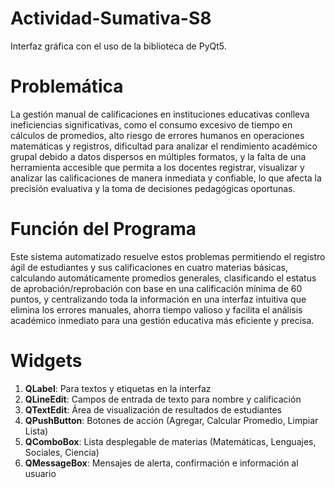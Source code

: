 # Actividad-Sumativa-S8
Interfaz gráfica con el uso de la biblioteca de PyQt5.

# Problemática
La gestión manual de calificaciones en instituciones educativas conlleva ineficiencias significativas, como el consumo excesivo de tiempo en cálculos de promedios, alto riesgo de errores humanos en operaciones matemáticas y registros, dificultad para analizar el rendimiento académico grupal debido a datos dispersos en múltiples formatos, y la falta de una herramienta accesible que permita a los docentes registrar, visualizar y analizar las calificaciones de manera inmediata y confiable, lo que afecta la precisión evaluativa y la toma de decisiones pedagógicas oportunas.

# Función del Programa
Este sistema automatizado resuelve estos problemas permitiendo el registro ágil de estudiantes y sus calificaciones en cuatro materias básicas, calculando automáticamente promedios generales, clasificando el estatus de aprobación/reprobación con base en una calificación mínima de 60 puntos, y centralizando toda la información en una interfaz intuitiva que elimina los errores manuales, ahorra tiempo valioso y facilita el análisis académico inmediato para una gestión educativa más eficiente y precisa.


# Widgets
1. **QLabel**: Para textos y etiquetas en la interfaz
2. **QLineEdit**: Campos de entrada de texto para nombre y calificación
3. **QTextEdit**: Área de visualización de resultados de estudiantes
4. **QPushButton**: Botones de acción (Agregar, Calcular Promedio, Limpiar Lista)
5. **QComboBox**: Lista desplegable de materias (Matemáticas, Lenguajes, Sociales, Ciencia)
6. **QMessageBox**: Mensajes de alerta, confirmación e información al usuario
